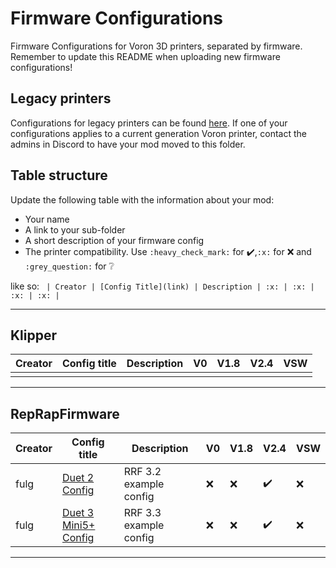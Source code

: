 # Firmware Configurations

Firmware Configurations for Voron 3D printers, separated by firmware.
Remember to update this README when uploading new firmware configurations!

## Legacy printers

Configurations for legacy printers can be found [here](../legacy_printers/firmware_configurations). 
If one of your configurations applies to a current generation Voron printer, contact the admins in 
Discord to have your mod moved to this folder.

## Table structure

Update the following table with the information about your mod:
- Your name
- A link to your sub-folder
- A short description of your firmware config
- The printer compatibility. Use `:heavy_check_mark:` for :heavy_check_mark:,`:x:` for :x: and `:grey_question:` for :grey_question:

like so:
`
| Creator | [Config Title](link) | Description | :x: | :x: | :x: | :x: |`

---

## Klipper

| Creator | Config title | Description | V0 | V1.8 | V2.4 | VSW |
| --- | --- | --- | --- | --- | --- | --- |
|   |  |  |  |  |  |  |

---

## RepRapFirmware

| Creator | Config title | Description | V0 | V1.8 | V2.4 | VSW |
| --- | --- | --- | --- | --- | --- | --- |
| fulg | [Duet 2 Config](./reprapfirmware-duet2/fulg) | RRF 3.2 example config | :x: | :x: | :heavy_check_mark: | :x: |
| fulg | [Duet 3 Mini5+ Config](./reprapfirmware-duet3-mini5+/fulg) | RRF 3.3 example config | :x: | :x: | :heavy_check_mark: | :x: |

---
